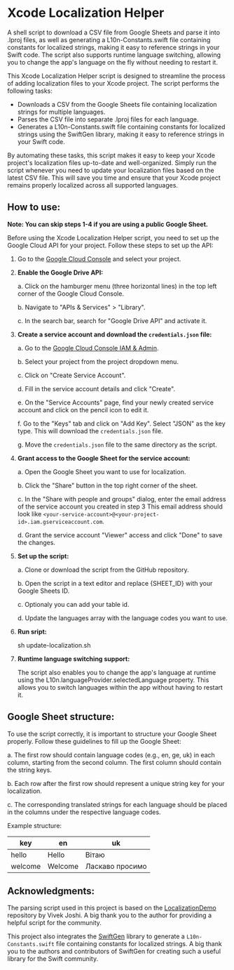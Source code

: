 # Xcode Localization Helper
A shell script to download a CSV file from Google Sheets and parse it into .lproj files, as well as generating a L10n-Constants.swift file containing constants for localized strings, making it easy to reference strings in your Swift code. The script also supports runtime language switching, allowing you to change the app's language on the fly without needing to restart it.

This Xcode Localization Helper script is designed to streamline the process of adding localization files to your Xcode project. The script performs the following tasks:
- Downloads a CSV from the Google Sheets file containing localization strings for multiple languages.
- Parses the CSV file into separate .lproj files for each language.
- Generates a L10n-Constants.swift file containing constants for localized strings using the SwiftGen library, making it easy to reference strings in your Swift code.

By automating these tasks, this script makes it easy to keep your Xcode project's localization files up-to-date and well-organized. Simply run the script whenever you need to update your localization files based on the latest CSV file. This will save you time and ensure that your Xcode project remains properly localized across all supported languages.

## **How to use:**

**Note: You can skip steps 1-4 if you are using a public Google Sheet.**

Before using the Xcode Localization Helper script, you need to set up the Google Cloud API for your project. Follow these steps to set up the API:

1. Go to the [Google Cloud Console](https://console.cloud.google.com/) and select your project.

2. **Enable the Google Drive API:**
   
   a. Click on the hamburger menu (three horizontal lines) in the top left corner of the Google Cloud Console.
   
   b. Navigate to "APIs & Services" > "Library".
   
   c. In the search bar, search for "Google Drive API" and activate it.

3. **Create a service account and download the `credentials.json` file:**
   
   a. Go to the [Google Cloud Console IAM & Admin](https://console.cloud.google.com/iam-admin/serviceaccounts).
   
   b. Select your project from the project dropdown menu.
   
   c. Click on "Create Service Account".
   
   d. Fill in the service account details and click "Create".
   
   e. On the "Service Accounts" page, find your newly created service account and click on the pencil icon to edit it.
   
   f. Go to the "Keys" tab and click on "Add Key". Select "JSON" as the key type. This will download the `credentials.json` file.
   
   g. Move the `credentials.json` file to the same directory as the script.

4. **Grant access to the Google Sheet for the service account:**
   
   a. Open the Google Sheet you want to use for localization.
   
   b. Click the "Share" button in the top right corner of the sheet.
   
   c. In the "Share with people and groups" dialog, enter the email address of the service account you created in step 3 This email address should look like `<your-service-account>@<your-project-id>.iam.gserviceaccount.com`.
   
   d. Grant the service account "Viewer" access and click "Done" to save the changes.

5. **Set up the script:**

   a. Clone or download the script from the GitHub repository.
   
   b. Open the script in a text editor and replace {SHEET_ID} with your Google Sheets ID.

   c. Optionaly you can add your table id.
   
   d. Update the languages array with the language codes you want to use.

6. **Run sript:**

    sh update-localization.sh

6. **Runtime language switching support:**

   The script also enables you to change the app's language at runtime using the L10n.languageProvider.selectedLanguage property. This allows you to switch languages within the app without having to restart it.



## **Google Sheet structure:**

   To use the script correctly, it is important to structure your Google Sheet properly. Follow these guidelines to fill up the Google Sheet:

   a. The first row should contain language codes (e.g., en, ge, uk) in each column, starting from the second column. The first column should contain the string keys.
   
   b. Each row after the first row should represent a unique string key for your localization.
   
   c. The corresponding translated strings for each language should be placed in the columns under the respective language codes.

   Example structure:

   | key        | en           | uk           |
   |------------|--------------|--------------|
   | hello      | Hello        | Вітаю        |
   | welcome    | Welcome      | Ласкаво просимо |

## **Acknowledgments:**

   The parsing script used in this project is based on the [LocalizationDemo](https://github.com/vivek-jl/LocalizationDemo) repository by Vivek Joshi. A big thank you to the author for providing a helpful script for the community.

   This project also integrates the [SwiftGen](https://github.com/SwiftGen/SwiftGen) library to generate a `L10n-Constants.swift` file containing constants for localized strings. A big thank you to the authors and contributors of SwiftGen for creating such a useful library for the Swift community.
